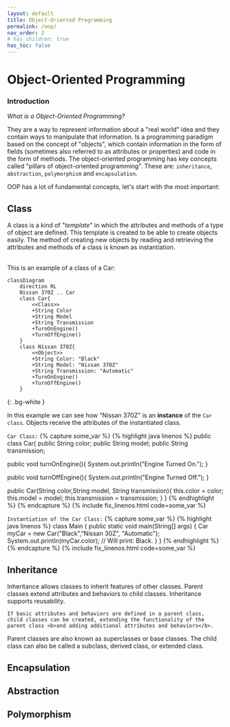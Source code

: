 ```yaml
---
layout: default
title: Object-Oriented Programming
permalink: /oop/
nav_order: 2
# has_children: true
has_toc: false
---
```


# Object-Oriented Programming
### Introduction
<p>
  <i>What is a Object-Oriented Programming?</i>
</p>

<p class="concept l-font">
 They are a way to represent information about a "real world" 
 idea and they contain ways to manipulate that information.
Is a programming paradigm based on the concept of "objects", 
which contain information in the form of fields 
(sometimes also referred to as <span class="fw-700">attributes</span> or <span class="fw-700">properties</span>) 
and code in the form of <span class="fw-700">methods</span>. The object-oriented programming has key concepts
called <span class="fw-700">"pillars of object-oriented programming"</span>. These are: 
<code class="fw-700">inheritance</code>, <code class="fw-700">abstraction</code>, <code class="fw-700">polymorphism</code> and <code class="fw-700">encapsulation</code>.
</p>

<p class="l-font">
    OOP has a lot of fundamental concepts, let's start with the most important:
</p>

## Class

<p class="l-font">
    A class is a kind of "<i>template</i>" in which the attributes 
    and methods of a type of object are defined. 
    This template is created to be able to create objects easily. 
    The method of creating new objects by reading and retrieving the 
    attributes and methods of a class is known as <span class="fw-700">instantiation</span>.
</p><br>
This is an example of a class of a Car:

```mermaid
classDiagram
    direction RL 
    Nissan 370Z .. Car
    class Car{
        <<Class>>
        +String Color
        +String Model
        +String Transmission
        +TurnOnEngine()
        +TurnOffEngine()
    } 
    class Nissan 370Z{
        <<Object>>
        +String Color: "Black"
        +String Model: "Nissan 370Z"
        +String Transmission: "Automatic"
        +TurnOnEngine()
        +TurnOffEngine()
    }
```
{: .bg-white }

<p class="l-font">
    In this example we can see how "Nissan 370Z" is an <b>instance</b> of the <code>Car class</code>. 
    Objects receive the attributes of the instantiated class.
</p>

<code>Car Class:</code>
{% capture some_var %}
{% highlight java linenos %}
public class Car{
  public String color;
  public String model;
  public String transmission;

  public void turnOnEngine(){
    System.out.println("Engine Turned On.");
  }
  
  public void turnOffEngine(){
    System.out.println("Engine Turned Off.");
  }

  public Car(String color,String model, String transmission){
    this.color = color;
    this.model = model;
    this.transmission = transmission;
  }
}
{% endhighlight %}
{% endcapture %}
{% include fix_linenos.html code=some_var %}

<code>Instantiation of the Car Class:</code>
{% capture some_var %}
{% highlight java linenos %}
class Main {
  public static void main(String[] args) {
    Car myCar = new Car("Black","Nissan 30Z", "Automatic");
    System.out.println(myCar.color); // Will print: Black.
  }
}
{% endhighlight %}
{% endcapture %}
{% include fix_linenos.html code=some_var %}

## Inheritance

<p class="l-font">
    Inheritance allows classes to inherit features of other classes. 
    Parent classes extend attributes and behaviors 
    to child classes. Inheritance supports reusability.

    If basic attributes and behaviors are defined in a parent class, 
    child classes can be created, extending the functionality of the 
    parent class <b>and adding additional attributes and behaviors</b>.
</p>

<p class="important">
Parent classes are also known as superclasses or base classes. 
The child class can also be called a subclass, derived class, or extended class.
</p>

## Encapsulation
<p class="l-font">

</p>

## Abstraction
<p class="l-font">
    
</p>

## Polymorphism
<p class="l-font">
    
</p>

